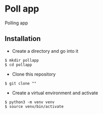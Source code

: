 # Poll app

Polling app

## Installation
- Create a directory and go into it
```console
$ mkdir pollapp
$ cd pollapp
```

- Clone this repository
```console
$ git clone ""
```
- Create a virtual environment and activate
```console
$ python3 -m venv venv
$ source venv/bin/activate
```

